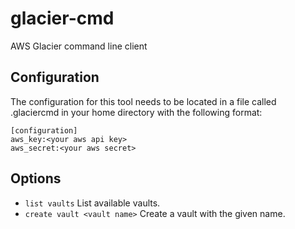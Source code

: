 glacier-cmd
===========

AWS Glacier command line client

## Configuration

The configuration for this tool needs to be located in a file called
.glaciercmd in your home directory with the following format:


```
[configuration]
aws_key:<your aws api key>
aws_secret:<your aws secret>
```

## Options

- `list vaults` List available vaults.
- `create vault <vault name>` Create a vault with the given name.
